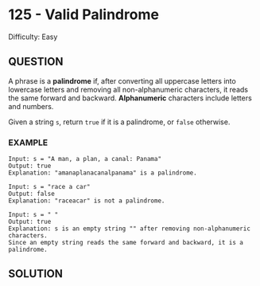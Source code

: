 # 125 - Valid Palindrome
Difficulty: Easy

## QUESTION

A phrase is a **palindrome** if, after converting all uppercase letters into lowercase letters and removing all non-alphanumeric characters, it reads the same forward and backward. **Alphanumeric** characters include letters and numbers.

Given a string `s`, return `true` if it is a palindrome, or `false` otherwise.

### EXAMPLE

```
Input: s = "A man, a plan, a canal: Panama"
Output: true
Explanation: "amanaplanacanalpanama" is a palindrome.
```

```
Input: s = "race a car"
Output: false
Explanation: "raceacar" is not a palindrome.
```

```
Input: s = " "
Output: true
Explanation: s is an empty string "" after removing non-alphanumeric characters.
Since an empty string reads the same forward and backward, it is a palindrome.
```

## SOLUTION

